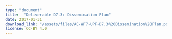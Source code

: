 ```yaml
---
type: "document"
title:  "Deliverable D7.3: Dissemination Plan"
date: 2017-01-31
download_link: "/assets/files/AC-WP7-UPF-D7.3%20Dissemination%20Plan.pdf"
license: CC-BY 4.0
---
```

